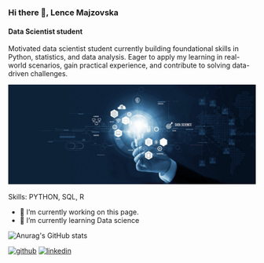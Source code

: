 ### Hi there 👋, Lence  Majzovska
#### Data Scientist student

Motivated data scientist student currently building foundational skills in Python, statistics, and data analysis. 
Eager to apply my learning in real-world scenarios, gain practical experience, and contribute to solving data-driven challenges.

![Data Scientist student](https://github.com/lencemajzovska/lencemajzovska/blob/main/1678727160674.jpg)

Skills: PYTHON, SQL, R

- 🔭 I’m currently working on this page. 
- 🌱 I’m currently learning Data science 

![Anurag's GitHub stats](https://github-readme-stats.vercel.app/api?username=lencemajzovska&show_icons=true&theme=transparent)

[<img src='https://cdn.jsdelivr.net/npm/simple-icons@3.0.1/icons/github.svg' alt='github' height='40'>](https://github.com/lencemajzovska)  [<img src='https://cdn.jsdelivr.net/npm/simple-icons@3.0.1/icons/linkedin.svg' alt='linkedin' height='40'>](https://www.linkedin.com/in/www.linkedin.com/in/lence-majzovska-9837702a7/)  






